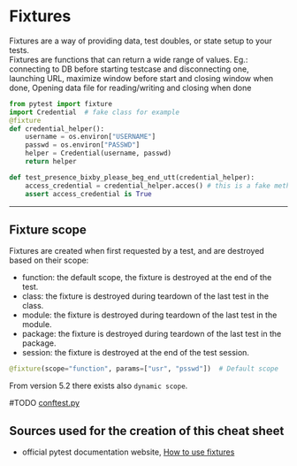 # Fixtures
Fixtures are a way of providing data, test doubles, or state setup to your tests.  
Fixtures are functions that can return a wide range of values.
Eg.: connecting to DB before starting testcase and disconnecting one,  
launching URL, maximize window before start and closing window when done, 
Opening data file for reading/writing and closing when done

```python
from pytest import fixture
import Credential  # fake class for example
@fixture
def credential_helper():
    username = os.environ["USERNAME"]
    passwd = os.environ["PASSWD"]
    helper = Credential(username, passwd)
    return helper

def test_presence_bixby_please_beg_end_utt(credential_helper):
    access_credential = credential_helper.acces() # this is a fake method of a fake class just for example
    assert access_credential is True
```
___
## Fixture scope
Fixtures are created when first requested by a test, and are destroyed based on their scope:  
- function: the default scope, the fixture is destroyed at the end of the test.  
- class: the fixture is destroyed during teardown of the last test in the class.
- module: the fixture is destroyed during teardown of the last test in the module.  
- package: the fixture is destroyed during teardown of the last test in the package.  
- session: the fixture is destroyed at the end of the test session.
```python
@fixture(scope="function", params=["usr", "psswd"])  # Default scope 
```
From version 5.2 there exists also `dynamic scope`.

#TODO [conftest.py](https://docs.pytest.org/en/6.2.x/fixture.html#conftest-py-sharing-fixtures-across-multiple-files)

## Sources used for the creation of this cheat sheet
- official pytest documentation website, [How to use fixtures](https://docs.pytest.org/en/7.1.x/how-to/fixtures.html)